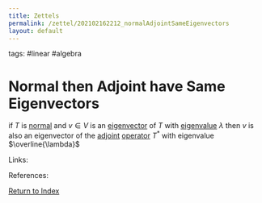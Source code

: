 ```yaml
---
title: Zettels
permalink: /zettel/202102162212_normalAdjointSameEigenvectors
layout: default
---
```

tags: #linear #algebra

# Normal then Adjoint have Same Eigenvectors

if $T$ is [normal](202102162200_normalOperatorDefinition) and $v \in V$ is an [eigenvector](202102120943_eigenvectorDefinition) of $T$ with
[eigenvalue](202102120912_eigenvalueDefinition) $\lambda$ then $v$ is also an eigenvector of the 
[adjoint](202102161843_adjointDefinition) [operator](202102082104_operatorDefinition) $T^*$ with 
eigenvalue $\overline{\lambda}$


Links: 

References: 

[Return to Index](index)
